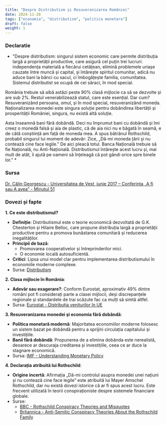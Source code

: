 ```yaml
---
title: "Despre Distributism și Resuveranizarea României"
date: 2024-11-28
tags: ["economia", "distributism", "politica monetara"]
draft: false
weight: 1
---
```


### Declaratie  

* "Despre distributism: singurul sistem economic care permite <span class="emphasis">distribuția largă a proprietății productive</span>, care asigură cel puțin trei lucruri: <span class="emphasis">independența materială a fiecărui cetățean</span>, elimină problemele uriașe cauzate între muncă și capital, și întărește spiritul comunitar, adică nu aduce bani la bănci cu sacul, ci îmbogățește familia, comunitatea. Sistemul distributist se ocupă de cei săraci, în mod special.  

România trebuie să aibă astăzi peste <span class="emphasis">90% clasă mijlocie</span> ca să se dezvolte și are sub 2%. Restul venerabilizează statul, care este esențial. Dar cum? Resuveranizând persoana, omul, și în mod special, <span class="emphasis">resuveranizând moneda</span>. Naționalizarea monedei este singura soluție pentru dobândirea libertății și prosperității României, singura, nu există altă soluție.  

Asta înseamnă bani fără dobândă. Deci nu împrumut bani cu dobândă și îmi creez o monedă falsă și aia de plastic, că de aia nici nu e băgată în seamă, e de câtă conștiință am față de moneda mea. A spus bătrânul Rothschild, probabil singurul lui moment de adevăr: Zice, „<span class="emphasis">Dă-mi moneda țării</span> și nu contează cine face legile.” De aici pleacă totul. Banca Națională trebuie să fie <span class="emphasis">Națională, nu Anti-Națională</span>. Distributismul întărește acest lucru și, mai mult de atât, îi ajută pe oameni să înțeleagă că pot gândi orice spre binele lor." *  

### Sursa  
[Dr. Călin Georgescu - Universitatea de Vest, iunie 2017 – Conferinta „A fi sau A avea” - Minutul 51](https://www.youtube.com/watch?v=zlo5oq8XMT8)

### Dovezi și fapte  
<!--more-->

**1. Ce este distributismul?**  
- **Definiție**: Distributismul este o teorie economică dezvoltată de G.K. Chesterton și Hilaire Belloc, care propune distribuția largă a proprietății productive pentru a promova bunăstarea comunitară și reducerea inegalităților.  
- **Principii de bază**:  
  - Promovarea cooperativelor și întreprinderilor mici.  
  - O economie locală autosuficientă.  
- **Critici**: Lipsa unui model clar pentru implementarea distributismului în economiile moderne complexe.  
- Sursa: [Distributism](https://ro.wikipedia.org/wiki/Distributism) 


**2. Clasa mijlocie în România**:  
- **Adevăr sau exagerare?**: Conform Eurostat, aproximativ 49% dintre români pot fi considerați parte a clasei mijlocii, deși discrepanțele regionale și standardele de trai scăzute fac ca mulți să simtă altfel. 
- Sursa: [Eurostat - Distribuția veniturilor în UE](https://ec.europa.eu/eurostat)  

**3. Resuveranizarea monedei și economia fără dobândă**:  
- **Politica monetară modernă**: Majoritatea economiilor moderne folosesc un sistem bazat pe dobândă pentru a sprijini circulația capitalului și investițiile.  
- **Banii fără dobândă**: Propunerea de a elimina dobânda este nerealistă, deoarece ar descuraja creditarea și investițiile, ceea ce ar duce la stagnare economică.  
- Sursa: [IMF - Understanding Monetary Policy](https://www.imf.org/en/About/Factsheets/Sheets/2024/Understanding-Monetary-Policy)  

**4. Declarația atribuită lui Rothschild**:  
- **Origine incertă**: Afirmația „Dă-mi controlul asupra monedei unei națiuni și nu contează cine face legile” este atribuită lui Mayer Amschel Rothschild, dar nu există dovezi istorice că ar fi spus acest lucru. Este frecvent utilizată în teorii conspiraționiste despre sistemele financiare globale.  
- Surse:  
  - [BBC - Rothschild Conspiracy Theories and Misquotes](https://www.bbc.com/news/uk-politics-68853672)  
  - [Britannica - Anti-Semitic Conspiracy Theories About the Rothschild Family](https://www.britannica.com/story/where-do-anti-semitic-conspiracy-theories-about-the-rothschild-family-come-from)  


